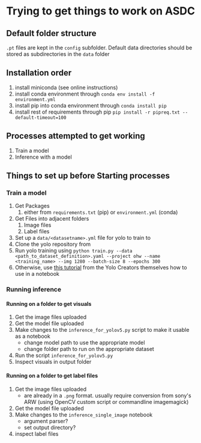 # Trying to get things to work on ASDC

## Default folder structure
`.pt` files are kept in the `config` subfolder.
Default data directories should be stored as subdirectories in the `data` folder

## Installation order
1. install miniconda (see online instructions)
2. install conda environment through `conda env install -f environment.yml`
3. install pip into conda environment through `conda install pip`
4. install rest of requirements through pip `pip install -r pipreq.txt --default-timeout=100`

## Processes attempted to get working
1. Train a model
2. Inference with a model

## Things to set up before Starting processes

### Train a model
1. Get Packages
	1. either from `requirements.txt` (pip) or `environment.yml` (conda)
2. Get Files into adjacent folders
	1. Image files
	2. Label files 
3. Set up a `data/<datasetname>.yml` file for yolo to train to
4. Clone the yolo repository from 
5. Run yolo training using `python train.py --data <path_to_dataset_definition>.yaml --project ohw --name <training_name> --img 1280 --batch-size 8 --epochs 300` 
6. Otherwise, use [this tutorial](https://github.com/ultralytics/yolov5/blob/master/tutorial.ipynb) from the Yolo Creators themselves how to use in a notebook

### Running inference
#### Running on a folder to get visuals
1. Get the image files uploaded
2. Get the model file uploaded 
3. Make changes to the `inference_for_yolov5.py` script to make it usable as a notebook
	* change model path to use the appropriate model
	* change folder path to run on the appropriate dataset
4. Run the script `inference_for_yolov5.py`
5. Inspect visuals in output folder

#### Running on a folder to get label files
1. Get the image files uploaded
	* are already in a `.png` format. usually require conversion from sony's ARW (using OpenCV custom script or commandline imagemagick)
2. Get the model file uploaded
3. Make changes to the `inference_single_image` notebook
	* argument parser?
	* set output directory?
4. inspect label files
